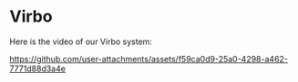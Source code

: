 # Virbo

Here is the video of our Virbo system:

https://github.com/user-attachments/assets/f59ca0d9-25a0-4298-a462-7771d88d3a4e

<br>
<br>
